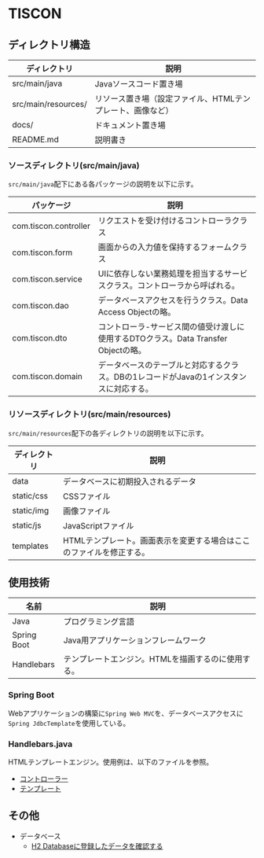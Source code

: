 # TISCON

## ディレクトリ構造

| ディレクトリ        | 説明                                                       |
|---------------------|------------------------------------------------------------|
| src/main/java       | Javaソースコード置き場                                     |
| src/main/resources/ | リソース置き場（設定ファイル、HTMLテンプレート、画像など） |
| docs/               | ドキュメント置き場                                         |
| README.md           | 説明書き                                                   |


### ソースディレクトリ(src/main/java)

`src/main/java`配下にある各パッケージの説明を以下に示す。

| パッケージ            | 説明                                                                                 |
|-----------------------|--------------------------------------------------------------------------------------|
| com.tiscon.controller | リクエストを受け付けるコントローラクラス                                             |
| com.tiscon.form       | 画面からの入力値を保持するフォームクラス                                             |
| com.tiscon.service    | UIに依存しない業務処理を担当するサービスクラス。コントローラから呼ばれる。           |
| com.tiscon.dao        | データベースアクセスを行うクラス。Data Access Objectの略。                           |
| com.tiscon.dto        | コントローラ-サービス間の値受け渡しに使用するDTOクラス。Data Transfer Objectの略。   |
| com.tiscon.domain     | データベースのテーブルと対応するクラス。DBの1レコードがJavaの1インスタンスに対応する。 |


### リソースディレクトリ(src/main/resources)

`src/main/resources`配下の各ディレクトリの説明を以下に示す。


| ディレクトリ | 説明                                                                 |
|--------------|----------------------------------------------------------------------|
| data         | データベースに初期投入されるデータ                                   |
| static/css   | CSSファイル                                                          |
| static/img   | 画像ファイル                                                         |
| static/js    | JavaScriptファイル                                                   |
| templates    | HTMLテンプレート。画面表示を変更する場合はここのファイルを修正する。 |

## 使用技術

| 名前        | 説明                                               |
|-------------|----------------------------------------------------|
| Java        | プログラミング言語                                 |
| Spring Boot | Java用アプリケーションフレームワーク               |
| Handlebars  | テンプレートエンジン。HTMLを描画するのに使用する。 |

### Spring Boot

Webアプリケーションの構築に`Spring Web MVC`を、データベースアクセスに`Spring JdbcTemplate`を使用している。

### Handlebars.java

HTMLテンプレートエンジン。使用例は、以下のファイルを参照。

- [コントローラー](./src/main/java/com/tiscon11/controller/sample/SampleController.java)
- [テンプレート](./src/main/resources/templates/sample/handlebars-sample.hbs)

## その他

- データベース
    - [H2 Databaseに登録したデータを確認する](docs/h2Database.md)
